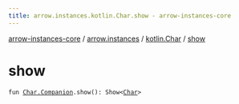 ```yaml
---
title: arrow.instances.kotlin.Char.show - arrow-instances-core
---
```


[arrow-instances-core](../../index.html) / [arrow.instances](../index.html) / [kotlin.Char](index.html) / [show](./show.html)

# show

`fun `[`Char.Companion`](https://kotlinlang.org/api/latest/jvm/stdlib/kotlin/-char/-companion/index.html)`.show(): Show<`[`Char`](https://kotlinlang.org/api/latest/jvm/stdlib/kotlin/-char/index.html)`>`